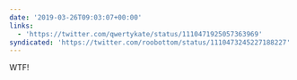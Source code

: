 ```yaml
---
date: '2019-03-26T09:03:07+00:00'
links:
  - 'https://twitter.com/qwertykate/status/1110471925057363969'
syndicated: 'https://twitter.com/roobottom/status/1110473245227188227'
---
```

WTF! 

